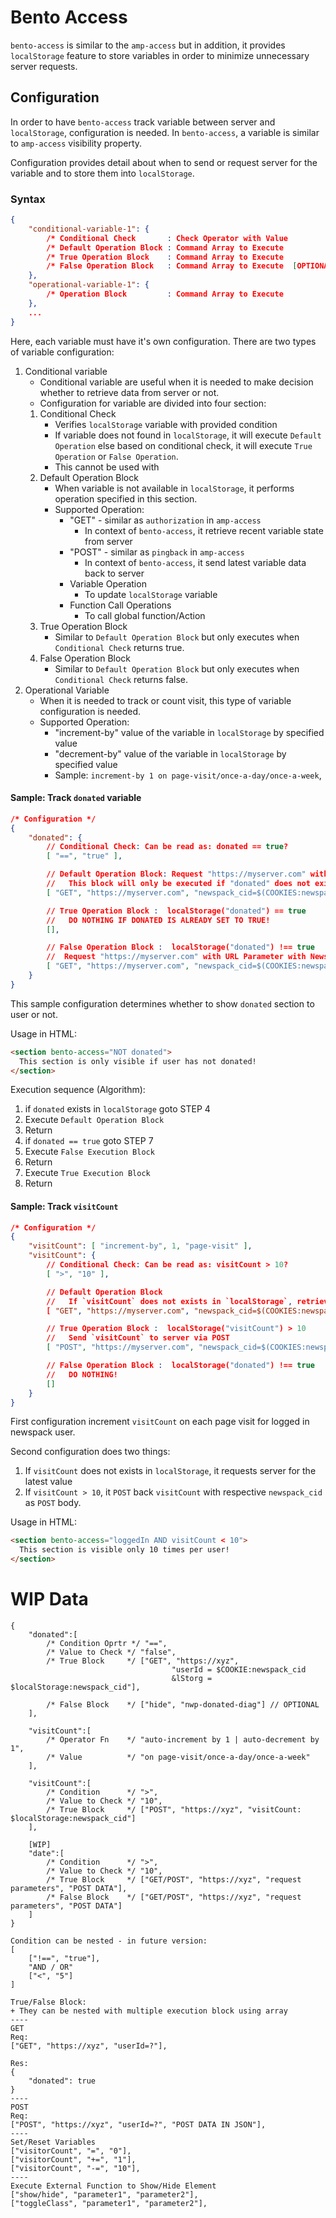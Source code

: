# Bento Access
`bento-access` is similar to the `amp-access` but in addition, it provides `localStorage` feature to store variables in order to minimize unnecessary server requests.

## Configuration
In order to have `bento-access` track variable between server and `localStorage`, configuration is needed. In `bento-access`, a variable is similar to `amp-access` visibility property.

Configuration provides detail about when to send or request server for the variable and to store them into `localStorage`.

### Syntax
```json
{
    "conditional-variable-1": {
        /* Conditional Check       : Check Operator with Value            */,
        /* Default Operation Block : Command Array to Execute             */ ,
        /* True Operation Block    : Command Array to Execute             */ ,
        /* False Operation Block   : Command Array to Execute  [OPTIONAL] */
    },
    "operational-variable-1": {
        /* Operation Block         : Command Array to Execute             */,
    },
    ...
}
```

Here, each variable must have it's own configuration. There are two types of variable configuration:
1. Conditional variable
   - Conditional variable are useful when it is needed to make decision whether to retrieve data from server or not.
   - Configuration for variable are divided into four section:
   1. Conditional Check
      - Verifies `localStorage` variable with provided condition
      - If variable does not found in `localStorage`, it will execute `Default Operation` else based on conditional check, it will execute `True Operation` or `False Operation`.
      - This cannot be used with
   2. Default Operation Block
      - When variable is not available in `localStorage`, it performs operation specified in this section.
      - Supported Operation:
        - "GET" - similar as `authorization` in `amp-access`
          - In context of `bento-access`, it retrieve recent variable state from server
        - "POST" - similar as `pingback` in `amp-access`
          - In context of `bento-access`, it send latest variable data back to server
        - Variable Operation
          - To update `localStorage` variable
        - Function Call Operations
          - To call global function/Action
   3. True Operation Block
      - Similar to `Default Operation Block` but only executes when `Conditional Check` returns true.
   4. False Operation Block
      - Similar to `Default Operation Block` but only executes when `Conditional Check` returns false.
3. Operational Variable
   - When it is needed to track or count visit, this type of variable configuration is needed.
   - Supported Operation:
     - "increment-by" value of the variable in `localStorage` by specified value
     - "decrement-by" value of the variable in `localStorage` by specified value
     - Sample: `increment-by 1 on page-visit/once-a-day/once-a-week`,

#### Sample: Track `donated` variable
```json
/* Configuration */
{
    "donated": {
        // Conditional Check: Can be read as: donated == true?
        [ "==", "true" ],

        // Default Operation Block: Request "https://myserver.com" with URL Parameter with Newspack_CID from COOKIES 
        //   This block will only be executed if "donated" does not exists in `localStorage`
        [ "GET", "https://myserver.com", "newspack_cid=$(COOKIES:newspack_cid)" ],

        // True Operation Block :  localStorage("donated") == true
        //   DO NOTHING IF DONATED IS ALREADY SET TO TRUE!
        [],

        // False Operation Block :  localStorage("donated") !== true
        //  Request "https://myserver.com" with URL Parameter with Newspack_CID from COOKIES 
        [ "GET", "https://myserver.com", "newspack_cid=$(COOKIES:newspack_cid)" ],
    }
}
```
This sample configuration determines whether to show `donated` section to user or not.

Usage in HTML:
```html
<section bento-access="NOT donated">
  This section is only visible if user has not donated!
</section>
```

Execution sequence (Algorithm):
1. if `donated` exists in `localStorage` goto STEP 4
2. Execute `Default Operation Block`
3. Return
4. if `donated == true` goto STEP 7
5. Execute `False Execution Block`
6. Return
7. Execute `True Execution Block`
8. Return

#### Sample: Track `visitCount`
```json
/* Configuration */
{
    "visitCount": [ "increment-by", 1, "page-visit" ],
    "visitCount": {
        // Conditional Check: Can be read as: visitCount > 10?
        [ ">", "10" ],

        // Default Operation Block
        //   If `visitCount` does not exists in `localStorage`, retrieve existing `visitCount` from the server
        [ "GET", "https://myserver.com", "newspack_cid=$(COOKIES:newspack_cid)" ],

        // True Operation Block :  localStorage("visitCount") > 10
        //   Send `visitCount` to server via POST
        [ "POST", "https://myserver.com", "newspack_cid=$(COOKIES:newspack_cid), visitCount=$(localStorage:visitCount)" ],

        // False Operation Block :  localStorage("donated") !== true
        //   DO NOTHING!
        []
    }
}
```
First configuration increment `visitCount` on each page visit for logged in newspack user.

Second configuration does two things:
1. If `visitCount` does not exists in `localStorage`, it requests server for the latest value
2. If `visitCount > 10`, it `POST` back `visitCount` with respective `newspack_cid` as `POST` body.

Usage in HTML:
```html
<section bento-access="loggedIn AND visitCount < 10">
  This section is visible only 10 times per user!
</section>
```

# WIP Data
```
{
    "donated":[
        /* Condition Oprtr */ "==",
        /* Value to Check */ "false",
        /* True Block     */ ["GET", "https://xyz",
                                    "userId = $COOKIE:newspack_cid
                                    &lStorg = $localStorage:newspack_cid"],

        /* False Block    */ ["hide", "nwp-donated-diag"] // OPTIONAL
    ],
    
    "visitCount":[
        /* Operator Fn    */ "auto-increment by 1 | auto-decrement by 1",
        /* Value          */ "on page-visit/once-a-day/once-a-week"
    ],

    "visitCount":[
        /* Condition      */ ">",
        /* Value to Check */ "10",
        /* True Block     */ ["POST", "https://xyz", "visitCount: $localStorage:newspack_cid"]
    ],

    [WIP]
    "date":[
        /* Condition      */ ">",
        /* Value to Check */ "10",
        /* True Block     */ ["GET/POST", "https://xyz", "request parameters", "POST DATA"],
        /* False Block    */ ["GET/POST", "https://xyz", "request parameters", "POST DATA"]
    ]
}

Condition can be nested - in future version:
[
    ["!==", "true"],
    "AND / OR"
    ["<", "5"]
]

True/False Block:
+ They can be nested with multiple execution block using array
----
GET
Req:
["GET", "https://xyz", "userId=?"],

Res:
{
    "donated": true
}
----
POST
Req:
["POST", "https://xyz", "userId=?", "POST DATA IN JSON"],
----
Set/Reset Variables
["visitorCount", "=", "0"],
["visitorCount", "+=", "1"],
["visitorCount", "-=", "10"],
----
Execute External Function to Show/Hide Element
["show/hide", "parameter1", "parameter2"],
["toggleClass", "parameter1", "parameter2"],
```